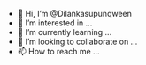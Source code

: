- 👋 Hi, I’m @Dilankasupunqween
- 👀 I’m interested in ...
- 🌱 I’m currently learning ...
- 💞️ I’m looking to collaborate on ...
- 📫 How to reach me ...

<!---
Dilankasupunqween/Dilankasupunqween is a ✨ special ✨ repository because its `README.md` (this file) appears on your GitHub profile.
You can click the Preview link to take a look at your changes.
--->
